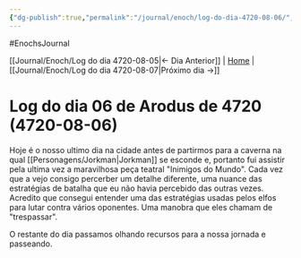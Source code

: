 ```yaml
---
{"dg-publish":true,"permalink":"/journal/enoch/log-do-dia-4720-08-06/","dgHomeLink":true,"dgPassFrontmatter":false}
---
```


#EnochsJournal 

[[Journal/Enoch/Log do dia 4720-08-05|<- Dia Anterior]] | [Home](Home.md) | [[Journal/Enoch/Log do dia 4720-08-07|Próximo dia ->]]

# Log do dia 06 de Arodus de 4720 (4720-08-06)
Hoje é o nosso ultimo dia na cidade antes de partirmos para a caverna na qual [[Personagens/Jorkman|Jorkman]] se esconde e, portanto fui assistir pela ultima vez a maravilhosa peça teatral "Inimigos do Mundo".
 Cada vez que a vejo consigo percerber um detalhe diferente, uma nuance das estratégias de batalha que eu não havia percebido das outras vezes.
 Acredito que consegui entender uma das estratégias usadas pelos elfos para lutar contra vários oponentes. Uma manobra que eles chamam de "trespassar".

O restante do dia passamos olhando recursos para a nossa jornada e passeando.